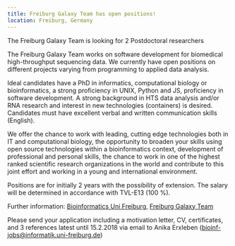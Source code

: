 ```yaml
---
title: Freiburg Galaxy Team has open positions!
location: Freiburg, Germany
---
```


The Freiburg Galaxy Team is looking for 2 Postdoctoral researchers

The Freiburg Galaxy Team works on software development for biomedical high-throughput sequencing data. We currently have open positions on different projects varying from programming to applied data analysis.

Ideal candidates have a PhD in informatics, computational biology or bioinformatics, a strong proficiency in UNIX, Python and JS, proficiency in software development. A strong background in HTS data analysis and/or RNA research and interest in new technologies (containers) is desired. Candidates must have excellent verbal and written communication skills (English).

We offer the chance to work with leading, cutting edge technologies both in IT and computational biology, the opportunity to broaden your skills using open source technologies within a bioinformatics context, development of professional and personal skills, the chance to work in one of the highest ranked scientific research organizations in the world and contribute to this joint effort and working in a young and international environment.

Positions are for initially 2 years with the possibility of extension. The salary will be determined in accordance with TVL-E13 (100 %).

Further information: [Bioinformatics Uni Freiburg](http://www.bioinf.uni-freiburg.de/), [Freiburg Galaxy Team](https://usegalaxy.eu)

Please send your application including a motivation letter, CV, certificates, and 3 references latest until 15.2.2018 via email to Anika Erxleben (bioinf-jobs@informatik.uni-freiburg.de)
